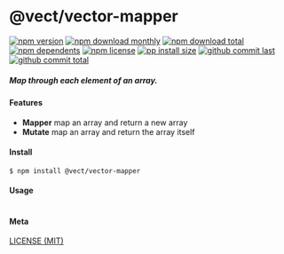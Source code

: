 # @vect/vector-mapper

[![npm version][badge-npm-version]][url-npm]
[![npm download monthly][badge-npm-download-monthly]][url-npm]
[![npm download total][badge-npm-download-total]][url-npm]
[![npm dependents][badge-npm-dependents]][url-github]
[![npm license][badge-npm-license]][url-npm]
[![pp install size][badge-pp-install-size]][url-pp]
[![github commit last][badge-github-last-commit]][url-github]
[![github commit total][badge-github-commit-count]][url-github]

[//]: <> (Shields)
[badge-npm-version]: https://flat.badgen.net/npm/v/@vect/vector-mapper
[badge-npm-download-monthly]: https://flat.badgen.net/npm/dm/@vect/vector-mapper
[badge-npm-download-total]:https://flat.badgen.net/npm/dt/@vect/vector-mapper
[badge-npm-dependents]: https://flat.badgen.net/npm/dependents/@vect/vector-mapper
[badge-npm-license]: https://flat.badgen.net/npm/license/@vect/vector-mapper
[badge-pp-install-size]: https://flat.badgen.net/packagephobia/install/@vect/vector-mapper
[badge-github-last-commit]: https://flat.badgen.net/github/last-commit/hoyeungw/vect
[badge-github-commit-count]: https://flat.badgen.net/github/commits/hoyeungw/vect

[//]: <> (Link)
[url-npm]: https://npmjs.org/package/@vect/vector-mapper
[url-pp]: https://packagephobia.now.sh/result?p=@vect/vector-mapper
[url-github]: https://github.com/hoyeungw/vect

##### Map through each element of an array.

#### Features

- **Mapper** map an array and return a new array
- **Mutate** map an array and return the array itself

#### Install
```console
$ npm install @vect/vector-mapper
```

#### Usage
```js
```

#### Meta
[LICENSE (MIT)](LICENSE)

